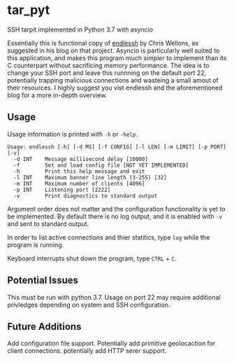 # tar_pyt
SSH tarpit implemented in Python 3.7 with asyncio

Essentially this is functional copy of [endlessh][es] by Chris Wellons, as suggested in his blog on that project. Asyncio is particularly  well suited to this application, and makes this program much simpler to implement than its C counterpart without sacrificing memory performance. The idea is to change your SSH port and leave this runnning on the default port 22, potentially trapping malicious connections and wasteing a small amout of their resources. I highly suggest you vist endlessh and the aforementioned blog for a more in-depth overview. 

## Usage

Usage information is printed with `-h` or `-help`.

```
Usage: endlessh [-h] [-d MS] [-f CONFIG] [-l LEN] [-m LIMIT] [-p PORT] [-v]
  -d INT    Message millisecond delay [10000]
  -f        Set and load config file [NOT YET IMPLEMENTED]
  -h        Print this help message and exit
  -l INT    Maximum banner line length (3-255) [32]
  -m INT    Maximum number of clients [4096]
  -p INT    Listening port [2222]
  -v        Print diagnostics to standard output
```

Argument order does not matter and the configuration functionality is yet to be implemented. By default there is no log output, and it is enabled with `-v` and sent to standard output.

In order to list active connections and thier statitics, type `log` while the program  is running.

Keyboard interrupts shut down the program, type `CTRL` + `C`.

## Potential Issues

This must be run with python 3.7.
Usage on port 22 may require additional privledges depending on system and SSH configuration.

## Future Additions
Add configuration file support.
Potentially add primitive geolocaction for client connections.
potentially add HTTP serer support.

[es]: https://github.com/skeeto/endlessh
